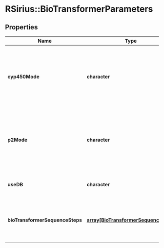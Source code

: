 # RSirius::BioTransformerParameters


## Properties
Name | Type | Description | Notes
------------ | ------------- | ------------- | -------------
**cyp450Mode** | **character** | Specify the Phase I/Cyp450 mode for all provided BioTransformerSequenceSteps. Will only be applied to Steps that  require the Cyp450 mode as parameter. Can be null in cases where only BioTransformerSequenceSteps are specified  that do not need the Cyp450 mode. | [default to &quot;COMBINED&quot;] [Enum: [RULE_BASED, CY_PRODUCT, COMBINED]] 
**p2Mode** | **character** | Specify the Phase II mode for all provided BioTransformerSequenceSteps. Will only be applied to Steps that  require the Phase II mode  as parameter. Can be null in cases where only BioTransformerSequenceSteps are specified  that do not need the Phase II mode. | [default to &quot;BT_RULE_BASED&quot;] [Enum: [BT_RULE_BASED, P2_RULE_ONLY, COMBINED_RULES]] 
**useDB** | **character** | \&quot;Specify if you want to enable the retrieving from database (HMDB) feature.\&quot; | [optional] [default to TRUE] 
**bioTransformerSequenceSteps** | [**array[BioTransformerSequenceStep]**](BioTransformerSequenceStep.md) | Specify BioTransformerSequenceSteps to be applied to input structures. MultiStep MetabolicTransformations can  only be used as singletons (list size of one). | 


